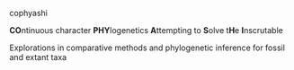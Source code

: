 cophyashi

**CO**ntinuous character **PHY**logenetics **A**ttempting to **S**olve t**H**e **I**nscrutable

Explorations in comparative methods and phylogenetic inference for fossil and extant taxa


